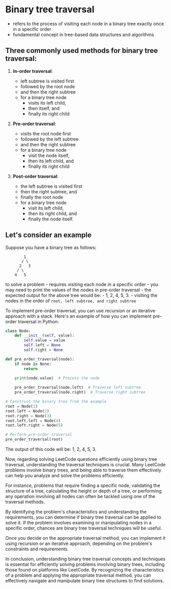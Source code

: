 # Binary tree traversal 
- refers to the process of visiting each node in a binary tree exactly once in a specific order
- fundamental concept in tree-based data structures and algorithms

## Three commonly used methods for binary tree traversal:

1. **In-order traversal**: 
    - left subtree is visited first
    - followed by the root node 
    - and then the right subtree
    - for a binary tree node
        - visits its left child, 
        - then itself, and 
        - finally its right child

2. **Pre-order traversal**: 
    - visits the root node first
    - followed by the left subtree
    - and then the right subtree
    - for a binary tree node
        - visit the node itself, 
        - then its left child, and 
        - finally its right child

3. **Post-order traversal**: 
    - the left subtree is visited first
    - then the right subtree, and 
    - finally the root node
    - for a binary tree node
        - visit its left child, 
        - then its right child, and 
        - finally the node itself.

## Let's consider an example
Suppose you have a binary tree as follows:

```
        1
       / \
      2   3
     / \
    4   5
```

to solve a problem 
    - requires visiting each node in a specific order
    - you may need to print the values of the nodes in pre-order traversal
    - the expected output for the above tree would be: 
        - 1, 2, 4, 5, 3. 
    - visiting the nodes in the order of `root, left subtree, and right subtree`

To implement pre-order traversal, you can use recursion or an iterative approach with a stack. Here's an example of how you can implement pre-order traversal in Python:

```python
class Node:
    def __init__(self, value):
        self.value = value
        self.left = None
        self.right = None

def pre_order_traversal(node):
    if node is None:
        return
    
    print(node.value)  # Process the node

    pre_order_traversal(node.left)  # Traverse left subtree
    pre_order_traversal(node.right)  # Traverse right subtree

# Construct the binary tree from the example
root = Node(1)
root.left = Node(2)
root.right = Node(3)
root.left.left = Node(4)
root.left.right = Node(5)

# Perform pre-order traversal
pre_order_traversal(root)
```

The output of this code will be: 1, 2, 4, 5, 3.

Now, regarding solving LeetCode questions efficiently using binary tree traversal, understanding the traversal techniques is crucial. Many LeetCode problems involve binary trees, and being able to traverse them effectively can help you analyze and solve the problems efficiently.

For instance, problems that require finding a specific node, validating the structure of a tree, calculating the height or depth of a tree, or performing any operation involving all nodes can often be tackled using one of the traversal methods.

By identifying the problem's characteristics and understanding the requirements, you can determine if binary tree traversal can be applied to solve it. If the problem involves examining or manipulating nodes in a specific order, chances are binary tree traversal techniques will be useful.

Once you decide on the appropriate traversal method, you can implement it using recursion or an iterative approach, depending on the problem's constraints and requirements.

In conclusion, understanding binary tree traversal concepts and techniques is essential for efficiently solving problems involving binary trees, including those found on platforms like LeetCode. By recognizing the characteristics of a problem and applying the appropriate traversal method, you can effectively navigate and manipulate binary tree structures to find solutions.